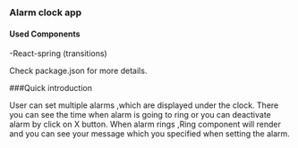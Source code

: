 ### Alarm clock app

#### Used Components

-React-spring (transitions)

Check package.json for more details.

###Quick introduction

User can set multiple alarms ,which are displayed under the clock. 
There you can see the time when alarm is going to ring or you can deactivate alarm by click on X button. 
When alarm rings ,Ring component will render and you can see your message which you specified when setting the alarm. 
